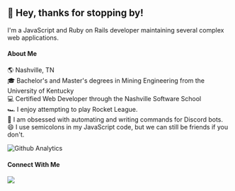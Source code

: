 ## 👋 Hey, thanks for stopping by!

I'm a JavaScript and Ruby on Rails developer maintaining several complex web applications.

#### About Me

🌎 Nashville, TN </br>
🎓 Bachelor's and Master's degrees in Mining Engineering from the University of Kentucky </br>
💻 Certified Web Developer through the Nashville Software School </br>
🏎️ I enjoy attempting to play Rocket League. </br>
🤖 I am obsessed with automating and writing commands for Discord bots. </br>
😄 I use semicolons in my JavaScript code, but we can still be friends if you don't.

![Github Analytics](https://github-readme-stats.vercel.app/api?username=rbmccr&count_private=true&show_icons=true&theme=tokyonight&include_all_commits=true&hide=contribs)

#### Connect With Me

<a href="https://linkedin.com/in/brendan-mccray"><img src="https://img.shields.io/badge/linkedin-%230077B5.svg?style=for-the-badge&logo=linkedin&logoColor=white">
